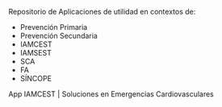 Repositorio de Aplicaciones de utilidad en contextos de:

- Prevención Primaria
- Prevención Secundaria
- IAMCEST
- IAMSEST
- SCA
- FA
- SÍNCOPE

App IAMCEST | Soluciones en Emergencias Cardiovasculares

